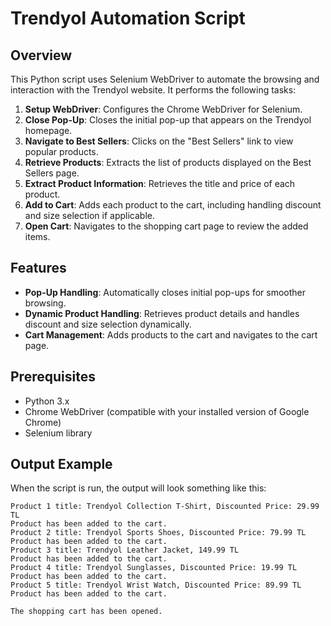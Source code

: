# Trendyol Automation Script

## Overview

This Python script uses Selenium WebDriver to automate the browsing and interaction with the Trendyol website. It performs the following tasks:

1. **Setup WebDriver**: Configures the Chrome WebDriver for Selenium.
2. **Close Pop-Up**: Closes the initial pop-up that appears on the Trendyol homepage.
3. **Navigate to Best Sellers**: Clicks on the "Best Sellers" link to view popular products.
4. **Retrieve Products**: Extracts the list of products displayed on the Best Sellers page.
5. **Extract Product Information**: Retrieves the title and price of each product.
6. **Add to Cart**: Adds each product to the cart, including handling discount and size selection if applicable.
7. **Open Cart**: Navigates to the shopping cart page to review the added items.

## Features

- **Pop-Up Handling**: Automatically closes initial pop-ups for smoother browsing.
- **Dynamic Product Handling**: Retrieves product details and handles discount and size selection dynamically.
- **Cart Management**: Adds products to the cart and navigates to the cart page.

## Prerequisites

- Python 3.x
- Chrome WebDriver (compatible with your installed version of Google Chrome)
- Selenium library

## Output Example

When the script is run, the output will look something like this:

```plaintext
Product 1 title: Trendyol Collection T-Shirt, Discounted Price: 29.99 TL
Product has been added to the cart.
Product 2 title: Trendyol Sports Shoes, Discounted Price: 79.99 TL
Product has been added to the cart.
Product 3 title: Trendyol Leather Jacket, 149.99 TL
Product has been added to the cart.
Product 4 title: Trendyol Sunglasses, Discounted Price: 19.99 TL
Product has been added to the cart.
Product 5 title: Trendyol Wrist Watch, Discounted Price: 89.99 TL
Product has been added to the cart.

The shopping cart has been opened.
